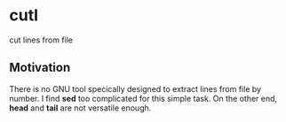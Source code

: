 # cutl
cut lines from file
## Motivation
There is no GNU tool specically designed to extract lines from file by number. I find **sed** too complicated for this simple task. On the other end, **head** and **tail** are not versatile enough. 
